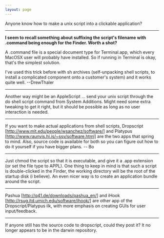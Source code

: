 ```yaml
---
layout: page
---
```


Anyone know how to make a unix script into a clickable application?

----

**I seem to recall something about suffixing the script's filename with .command being enough for the Finder. Worth a shot?**

A .command file is a special document type for Terminal.app, which every MacOSX user will probably have installed. So if running in Terminal is okay, that's the simplest solution.

I've used this trick before with sh archives (self-unpacking shell scripts, to install a complicated component onto a customer's system) and it works quite well. --DrewThaler

----

Another way might be an AppleScript ... send your unix script through the     do shell script command from System Additions. Might need some extra tweaking to get it right, but it should be possible as long as no user interaction is needed.

----

If you want to make actual applications from shell scripts, Dropscript [http://www.mit.edu/people/wsanchez/software/] and Platypus [http://www.raunvis.hi.is/~ssv/software.html] are the two apps that spring to mind.  Also, source code is available for both so you can figure out how to do it yourself if you have bigger plans. -- Bo

----

Just chmod the script so that it is executable, and give it a .app extension (or set the file type to APPL). One thing to keep in mind is that such a script is double-clicked in the Finder, the working directory will be the root of the startup disk (i believe). An even nicer way is to create an application bundle around the script.

----
Pashua [http://q41.de/downloads/pashua_en/] and iHook [http://rsug.itd.umich.edu/software/ihook/] are other app of the Dropscript/Platypus ilk, with more emphasis on creating GUIs for user input/feedback.

---- 
If anyone still has the source code to dropscript, could they post it?  It no longer appears to be in the darwin repository.
